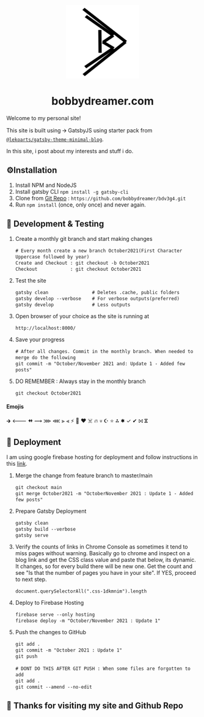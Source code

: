 <p align="center">
  <a href="https://bobbydreamer.com">
    <img alt="LekoArts" src="./static/android-chrome-192x192.png" />
  </a>
</p>
<h1 align="center">
  bobbydreamer.com
</h1>

Welcome to my personal site!

This site is built using 🡪 GatsbyJS using starter pack from [`@lekoarts/gatsby-theme-minimal-blog`](https://github.com/LekoArts/gatsby-themes/tree/master/themes/gatsby-theme-minimal-blog).

In this site, i post about my interests and stuff i do. 

## ⚙️Installation
1. Install NPM and NodeJS
2. Install gatsby CLI `npm install -g gatsby-cli`
3. Clone from [Git Repo](https://github.com/bobbydreamer/bdv3g4.git) : `https://github.com/bobbydreamer/bdv3g4.git`
4. Run `npm install` (once, only once) and never again. 

## 🥊 Development & Testing

1. Create a monthly git branch and start making changes 
    ```
    # Every month create a new branch October2021(First Character Uppercase followed by year)
    Create and Checkout : git checkout -b October2021
    Checkout            : git checkout October2021
    ```

2. Test the site
    ```
    gatsby clean                # Deletes .cache, public folders    
    gatsby develop --verbose    # For verbose outputs(preferred)
    gatsby develop              # Less outputs
    ```

3. Open browser of your choice as the site is running at 
    ```
    http://localhost:8000/
    ```

4. Save your progress
    ```
    # After all changes. Commit in the monthly branch. When needed to merge do the following
    git commit -m "October/November 2021 and: Update 1 - Added few posts"
    ```

5. DO REMEMBER : Always stay in the monthly branch
    ```
    git checkout October2021
    ```

#### Emojis
🡲 🡐 ⯬ ⟿  ⋙ ⋘ ⫸ ⫷ ⚡ 🌟 ❤️ ☠️ 🔥 💀 ☪ ⭐ ⁂ 🟌 ✓ ✔ ⨝ ⴵ 


## 🚀 Deployment

I am using google firebase hosting for deployment and follow instructions in this [link](https://www.gatsbyjs.org/docs/deploying-to-firebase/). 

1. Merge the change from feature branch to master/main 
    ```
    git checkout main
    git merge October2021 -m "OctoberNovember 2021 : Update 1 - Added few posts"
    ```

2. Prepare Gatsby Deployment 
    ```
    gatsby clean
    gatsby build --verbose
    gatsby serve
    ```

3. Verify the counts of links in Chrome Console as sometimes it tend to miss pages without warning. Basically go to chrome and inspect on a blog link and get the CSS class value and paste that below, its dynamic. It changes, so for every build there will be new one. Get the count and see "Is that the number of pages you have in your site". If YES, proceed to next step. 

    ```
    document.querySelectorAll(".css-1dkmnim").length
    ```

4. Deploy to Firebase Hosting 
    ```
    firebase serve --only hosting
    firebase deploy -m "October/November 2021 : Update 1"
    ```

5. Push the changes to GitHub
    ```
    git add . 
    git commit -m "October 2021 : Update 1"
    git push 
    
    # DONT DO THIS AFTER GIT PUSH : When some files are forgotten to add
    git add .
    git commit --amend --no-edit
    ```


## 🌟 Thanks for visiting my site and Github Repo

